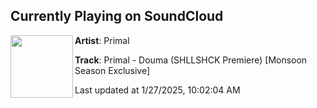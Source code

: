## Currently Playing on SoundCloud

[<img align="left" width="100" src="https://i1.sndcdn.com/artworks-cCmzhe5awOZJSmLH-wYxWVg-t500x500.png">](https://soundcloud.com/monsoonseasonus/primal-douma?in=monsoonseasonus/sets/first-edition)

**Artist**: Primal 

**Track**: Primal - Douma (SHLLSHCK Premiere) [Monsoon Season Exclusive]

Last updated at 1/27/2025, 10:02:04 AM
